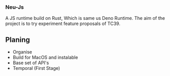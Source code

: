 ### Neu-Js

A JS runtime build on Rust, Which is same us Deno Runtime. The aim of the project is to try experiment feature proposals of TC39.

## Planing

- Organise
- Build for MacOS and instalable
- Base set of API's
- Temporal (First Stage)
